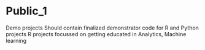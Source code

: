 # Public_1
Demo projects
Should contain finalized demonstrator code for R and Python projects
R projects focussed on getting educated in Analytics, Machine learning
